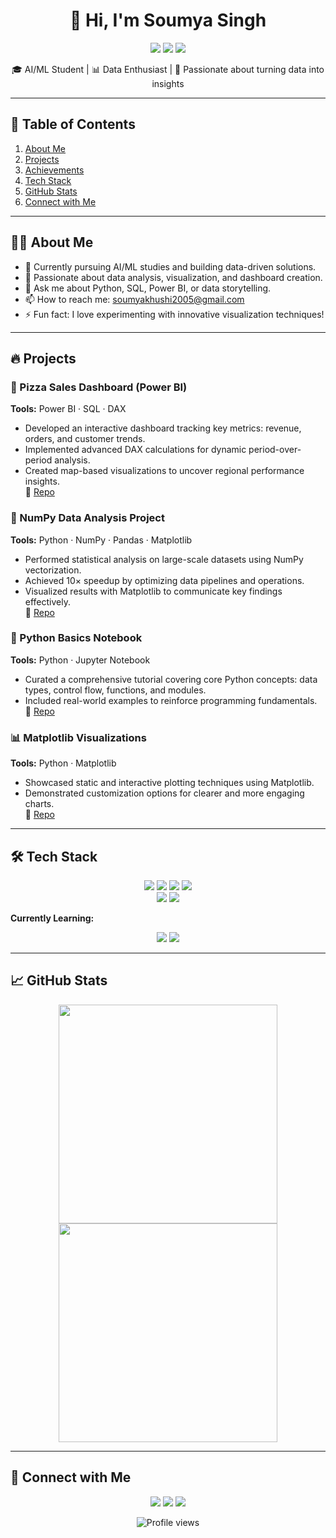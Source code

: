 <h1 align="center">👋 Hi, I'm Soumya Singh</h1>

<p align="center">
  <a href="https://www.linkedin.com/in/soumya-singh-b4a628286/"><img src="https://img.shields.io/badge/LinkedIn-0077B5?style=for-the-badge&logo=linkedin&logoColor=white"></a>
  <a href="mailto:soumyakhushi2005@gmail.com"><img src="https://img.shields.io/badge/Gmail-D14836?style=for-the-badge&logo=gmail&logoColor=white"></a>
  <a href="https://github.com/Soumyakhushi1116"><img src="https://img.shields.io/badge/GitHub-100000?style=for-the-badge&logo=github&logoColor=white"></a>
</p>

<p align="center">🎓 AI/ML Student | 📊 Data Enthusiast | 🚀 Passionate about turning data into insights</p>

---

## 📖 Table of Contents
1. [About Me](#-about-me)
2. [Projects](#-projects)
3. [Achievements](#-achievements)
4. [Tech Stack](#-tech-stack)
5. [GitHub Stats](#-github-stats)
6. [Connect with Me](#-connect-with-me)

---

## 👩‍💻 About Me
- 🔭 Currently pursuing AI/ML studies and building data-driven solutions.
- 🌱 Passionate about data analysis, visualization, and dashboard creation.
- 💬 Ask me about Python, SQL, Power BI, or data storytelling.
- 📫 How to reach me: [soumyakhushi2005@gmail.com](mailto:soumyakhushi2005@gmail.com)
- ⚡ Fun fact: I love experimenting with innovative visualization techniques!

---

## 🔥 Projects

### 🍕 Pizza Sales Dashboard (Power BI)
**Tools:** Power BI · SQL · DAX  
- Developed an interactive dashboard tracking key metrics: revenue, orders, and customer trends.  
- Implemented advanced DAX calculations for dynamic period-over-period analysis.  
- Created map-based visualizations to uncover regional performance insights.  
📂 [Repo](https://github.com/Soumyakhushi1116/Pizza-Sales-Dashboard-Using-Power-BI)

### 🐍 NumPy Data Analysis Project
**Tools:** Python · NumPy · Pandas · Matplotlib  
- Performed statistical analysis on large-scale datasets using NumPy vectorization.  
- Achieved 10× speedup by optimizing data pipelines and operations.  
- Visualized results with Matplotlib to communicate key findings effectively.  
📂 [Repo](https://github.com/Soumyakhushi1116/Numpy)

### 📓 Python Basics Notebook
**Tools:** Python · Jupyter Notebook  
- Curated a comprehensive tutorial covering core Python concepts: data types, control flow, functions, and modules.  
- Included real-world examples to reinforce programming fundamentals.  
📂 [Repo](https://github.com/Soumyakhushi1116/Python-Basics)

### 📊 Matplotlib Visualizations
**Tools:** Python · Matplotlib  
- Showcased static and interactive plotting techniques using Matplotlib.  
- Demonstrated customization options for clearer and more engaging charts.  
📂 [Repo](https://github.com/Soumyakhushi1116/Matplotlib)

---



## 🛠️ Tech Stack

<p align="center">
  <img src="https://img.shields.io/badge/Python-3776AB?style=for-the-badge&logo=python&logoColor=white" />
  <img src="https://img.shields.io/badge/PowerBI-F2C811?style=for-the-badge&logo=powerbi&logoColor=black" />
  <img src="https://img.shields.io/badge/SQL-4479A1?style=for-the-badge&logo=postgresql&logoColor=white" />
  <img src="https://img.shields.io/badge/Pandas-150458?style=for-the-badge&logo=pandas&logoColor=white" />
  <br>
  <img src="https://img.shields.io/badge/NumPy-013243?style=for-the-badge&logo=numpy&logoColor=white" />
  <img src="https://img.shields.io/badge/Matplotlib-11557C?style=for-the-badge&logo=matplotlib&logoColor=white" />
</p>

**Currently Learning:**
<p align="center">
  <img src="https://img.shields.io/badge/TensorFlow-FF6F00?style=for-the-badge&logo=tensorflow&logoColor=white" />
  <img src="https://img.shields.io/badge/PyTorch-EE4C2C?style=for-the-badge&logo=pytorch&logoColor=white" />
</p>

---

## 📈 GitHub Stats
<p align="center">
  <img src="https://github-readme-stats.vercel.app/api?username=Soumyakhushi1116&show_icons=true&theme=radical" width="350" />
  <img src="https://github-readme-streak-stats.herokuapp.com/?user=Soumyakhushi1116&theme=radical" width="350" />
</p>

---

## 🌟 Connect with Me
<p align="center">
  <a href="https://www.linkedin.com/in/soumya-singh-b4a628286/"><img src="https://img.shields.io/badge/LinkedIn-0077B5?style=for-the-badge&logo=linkedin&logoColor=white" /></a>
  <a href="mailto:soumyakhushi2005gmail.com"><img src="https://img.shields.io/badge/Gmail-D14836?style=for-the-badge&logo=gmail&logoColor=white" /></a>
  <a href="https://github.com/Soumyakhushi1116"><img src="https://img.shields.io/badge/GitHub-100000?style=for-the-badge&logo=github&logoColor=white" /></a>
</p>

<p align="center">
  <img src="https://komarev.com/ghpvc/?username=Soumyakhushi1116&label=Profile%20Views&color=blueviolet&style=flat" alt="Profile views" />
</p>
